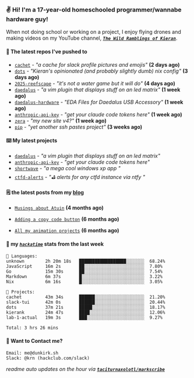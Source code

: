 ### ✌️ Hi! I'm a 17-year-old homeschooled programmer/wannabe hardware guy!

When not doing school or working on a project, I enjoy flying drones and making videos on my YouTube channel, [**_`The Wild Ramblings of Kieran`_**](https://youtube.com/@kieran.rambles).

#### 👷 The latest repos I've pushed to

- [`cachet`](https://github.com/taciturnaxolotl/cachet) - _"a cache for slack profile pictures and emojis"_ **(2 days ago)**
- [`dots`](https://github.com/taciturnaxolotl/dots) - _"Kieran's opinionated (and probably slightly dumb) nix config"_ **(3 days ago)**
- [`2025-reefscape`](https://github.com/df1317/2025-reefscape) - _"it's not a water game but it will do"_ **(4 days ago)**
- [`daedalus`](https://github.com/taciturnaxolotl/daedalus) - _"a vim plugin that displays stuff on an led matrix"_ **(1 week ago)**
- [`daedalus-hardware`](https://github.com/geschmit/daedalus-hardware) - _"EDA Files for Daedalus USB Accessory"_ **(1 week ago)**
- [`anthropic-api-key`](https://github.com/taciturnaxolotl/anthropic-api-key) - _"get your claude code tokens here"_ **(1 week ago)**
- [`zera`](https://github.com/taciturnaxolotl/zera) - _"my new site v4?"_ **(1 week ago)**
- [`pip`](https://github.com/taciturnaxolotl/pip) - _"yet another ssh pastes project"_ **(3 weeks ago)**

#### ⌨️ My latest projects

- [`daedalus`](https://github.com/taciturnaxolotl/daedalus) - _"a vim plugin that displays stuff on an led matrix"_
- [`anthropic-api-key`](https://github.com/taciturnaxolotl/anthropic-api-key) - _"get your claude code tokens here"_
- [`shortwave`](https://github.com/taciturnaxolotl/shortwave) - _"a mega cool windows xp app "_
- [`ctfd-alerts`](https://github.com/taciturnaxolotl/ctfd-alerts) - _"⛳ alerts for any ctfd instance via ntfy "_

#### 🗒️ the latest posts from my [blog](https://dunkirk.sh)

- [`Musings about Atuin`](https://dunkirk.sh/blog/atuin/) **(4 months ago)**

- [`Adding a copy code button`](https://dunkirk.sh/blog/adding-a-copy-button/) **(6 months ago)**

- [`All my animation projects`](https://dunkirk.sh/blog/my-animations/) **(6 months ago)**



#### 📡 my [_`hackatime`_](https://waka.hackclub.com) stats from the last week

```text
💾 Languages:
unknown        2h 20m 18s   ██████████████████░░░░░░░  68.24%
JavaScript     16m 2s       ██░░░░░░░░░░░░░░░░░░░░░░░  7.80%
Go             15m 30s      ██░░░░░░░░░░░░░░░░░░░░░░░  7.54%
Markdown       6m 37s       █░░░░░░░░░░░░░░░░░░░░░░░░  3.22%
Nix            6m 16s       █░░░░░░░░░░░░░░░░░░░░░░░░  3.05%

💼 Projects:
cachet         43m 34s      ██████░░░░░░░░░░░░░░░░░░░  21.20%
slack-tui      42m 0s       ██████░░░░░░░░░░░░░░░░░░░  20.44%
dots           37m 21s      █████░░░░░░░░░░░░░░░░░░░░  18.17%
kierank        24m 47s      ████░░░░░░░░░░░░░░░░░░░░░  12.06%
lab-1-actual   19m 3s       ███░░░░░░░░░░░░░░░░░░░░░░  9.27%

Total: 3 hrs 26 mins
```

#### 📮 Want to Contact me?

```text
Email: me@dunkirk.sh
Slack: @krn (hackclub.com/slack)
```

_readme auto updates on the hour via [**`taciturnaxolotl/markscribe`**](https://github.com/taciturnaxolotl/markscribe)_
